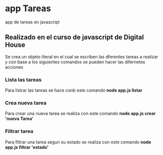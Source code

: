 # app Tareas
app de tareas en javascript


## Realizado en el curso de javascript de **Digital House**

Se crea un objeto literal en el cual  se escriben las dferentes tareas a realizar y con base a los siguientes comandos se pueden hacer las difernetes acciones

### Lista  las tareas

Para listrar las tareas se hace conb este comando **node app.js listar**

### Crea nueva tarea 

Para crear una nueva tarea se realiza con este comando **node app.js crear 'nueva Tarea'** 

### Filtrar tarea 

Para filtrar una tarea segun su estado se realiza con este comando **node app.js filtrar 'estado'** 
